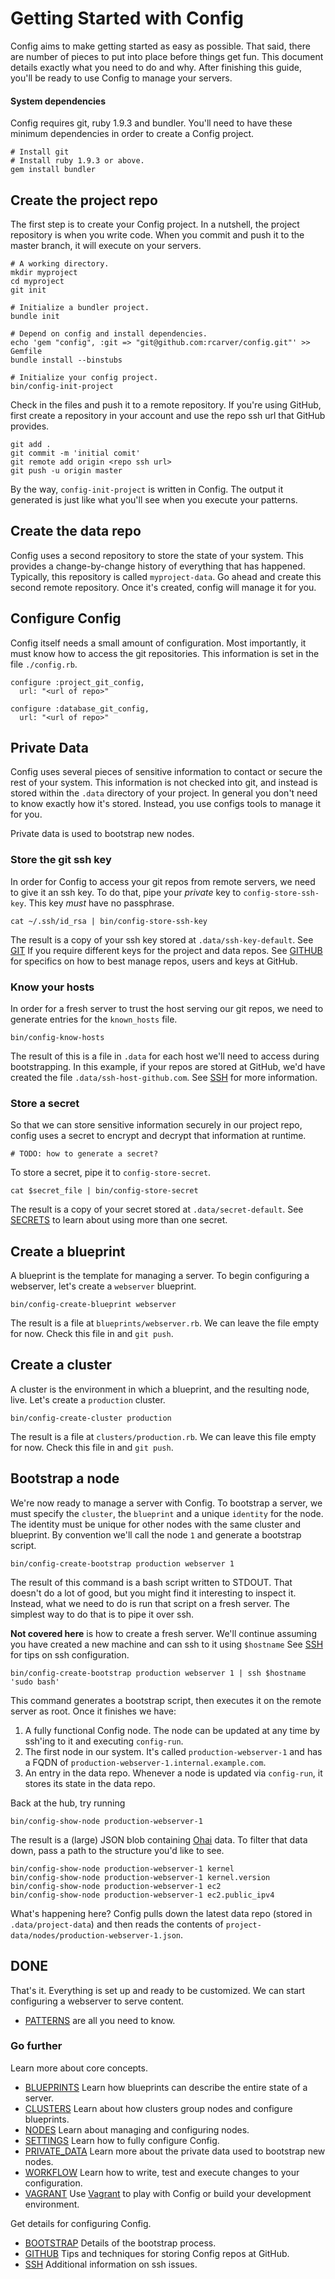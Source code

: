 # Getting Started with Config

Config aims to make getting started as easy as possible. That said,
there are number of pieces to put into place before things get fun. This
document details exactly what you need to do and why. After finishing
this guide, you'll be ready to use Config to manage your servers.

#### System dependencies

Config requires git, ruby 1.9.3 and bundler. You'll need to have these
minimum dependencies in order to create a Config project.

    # Install git
    # Install ruby 1.9.3 or above.
    gem install bundler

## Create the project repo

The first step is to create your Config project. In a nutshell, the
project repository is when you write code. When you commit and push it
to the master branch, it will execute on your servers.

    # A working directory.
    mkdir myproject
    cd myproject
    git init

    # Initialize a bundler project.
    bundle init

    # Depend on config and install dependencies.
    echo 'gem "config", :git => "git@github.com:rcarver/config.git"' >> Gemfile
    bundle install --binstubs

    # Initialize your config project.
    bin/config-init-project

Check in the files and push it to a remote repository. If you're using
GitHub, first create a repository in your account and use the repo ssh
url that GitHub provides.

    git add .
    git commit -m 'initial comit'
    git remote add origin <repo ssh url>
    git push -u origin master

By the way, `config-init-project` is written in Config. The output it
generated is just like what you'll see when you execute your patterns.

## Create the data repo

Config uses a second repository to store the state of your system. This
provides a change-by-change history of everything that has happened.
Typically, this repository is called `myproject-data`. Go ahead and
create this second remote repository. Once it's created, config will
manage it for you.

## Configure Config

Config itself needs a small amount of configuration. Most importantly,
it must know how to access the git repositories. This information is set
in the file `./config.rb`.

    configure :project_git_config,
      url: "<url of repo>"

    configure :database_git_config,
      url: "<url of repo>"

## Private Data

Config uses several pieces of sensitive information to contact or secure
the rest of your system. This information is not checked into git, and
instead is stored within the `.data` directory of your project. In
general you don't need to know exactly how it's stored. Instead, you use
configs tools to manage it for you.

Private data is used to bootstrap new nodes.

### Store the git ssh key

In order for Config to access your git repos from remote servers, we
need to give it an ssh key. To do that, pipe your *private* key to
`config-store-ssh-key`. This key *must* have no passphrase.

    cat ~/.ssh/id_rsa | bin/config-store-ssh-key

The result is a copy of your ssh key stored at
`.data/ssh-key-default`. See [GIT](GIT.md) If you require different
keys for the project and data repos. See [GITHUB](GITHUB.md) for
specifics on how to best manage repos, users and keys at GitHub.

### Know your hosts

In order for a fresh server to trust the host serving our git repos, we
need to generate entries for the `known_hosts` file.

    bin/config-know-hosts

The result of this is a file in `.data` for each host we'll need to
access during bootstrapping. In this example, if your repos are stored
at GitHub, we'd have created the file `.data/ssh-host-github.com`. See
[SSH](SSH.md) for more information.

### Store a secret

So that we can store sensitive information securely in our project repo,
config uses a secret to encrypt and decrypt that information at runtime.

    # TODO: how to generate a secret?

To store a secret, pipe it to `config-store-secret`.

    cat $secret_file | bin/config-store-secret

The result is a copy of your secret stored at `.data/secret-default`.
See [SECRETS](SECRETS.md) to learn about using more than one secret.

## Create a blueprint

A blueprint is the template for managing a server. To begin configuring
a webserver, let's create a `webserver` blueprint.

    bin/config-create-blueprint webserver

The result is a file at `blueprints/webserver.rb`. We can leave the
file empty for now. Check this file in and `git push`.

## Create a cluster

A cluster is the environment in which a blueprint, and the resulting
node, live. Let's create a `production` cluster.

    bin/config-create-cluster production

The result is a file at `clusters/production.rb`. We can leave this
file empty for now. Check this file in and `git push`.

## Bootstrap a node

We're now ready to manage a server with Config. To bootstrap a server,
we must specify the `cluster`, the `blueprint` and a unique `identity`
for the node. The identity must be unique for other nodes with the same
cluster and blueprint. By convention we'll call the node `1` and
generate a bootstrap script.

    bin/config-create-bootstrap production webserver 1

The result of this command is a bash script written to STDOUT. That
doesn't do a lot of good, but you might find it interesting to inspect
it. Instead, what we need to do is run that script on a fresh server.
The simplest way to do that is to pipe it over ssh.

**Not covered here** is how to create a fresh server. We'll continue
assuming you have created a new machine and can ssh to it using
`$hostname` See [SSH](SSH.md) for tips on ssh configuration.

    bin/config-create-bootstrap production webserver 1 | ssh $hostname 'sudo bash'

This command generates a bootstrap script, then executes it on the
remote server as root. Once it finishes we have:

  1. A fully functional Config node. The node can be updated at any time
     by ssh'ing to it and executing `config-run`.
  2. The first node in our system. It's called `production-webserver-1`
     and has a FQDN of `production-webserver-1.internal.example.com`.
  3. An entry in the data repo. Whenever a node is updated via
     `config-run`, it stores its state in the data repo.

Back at the hub, try running

    bin/config-show-node production-webserver-1

The result is a (large) JSON blob containing
[Ohai](http://wiki.opscode.com/display/chef/Ohai) data. To filter that
data down, pass a path to the structure you'd like to see.

    bin/config-show-node production-webserver-1 kernel
    bin/config-show-node production-webserver-1 kernel.version
    bin/config-show-node production-webserver-1 ec2
    bin/config-show-node production-webserver-1 ec2.public_ipv4

What's happening here? Config pulls down the latest data repo (stored in
`.data/project-data`) and then reads the contents of
`project-data/nodes/production-webserver-1.json`.

## DONE

That's it. Everything is set up and ready to be customized. We can start
configuring a webserver to serve content.

  * [PATTERNS](PATTERNS.md) are all you need to know.

### Go further

Learn more about core concepts.

  * [BLUEPRINTS](BLUEPRINTS.md) Learn how blueprints can describe the
    entire state of a server.
  * [CLUSTERS](CLUSTERS.md) Learn about how clusters group nodes and
    configure blueprints.
  * [NODES](NODES.md) Learn about managing and configuring nodes.
  * [SETTINGS](SETTINGS.md) Learn how to fully configure Config.
  * [PRIVATE_DATA](PRIVATE_DATA.md) Learn more about the private data
    used to bootstrap new nodes.
  * [WORKFLOW](WORKFLOW.md) Learn how to write, test and execute changes
    to your configuration.
  * [VAGRANT](VAGRANT.md) Use [Vagrant](http://vagrantup.com/) to play
    with Config or build your development environment.

Get details for configuring Config.

  * [BOOTSTRAP](BOOTSTRAP.md) Details of the bootstrap process.
  * [GITHUB](GITHUB.md) Tips and techniques for storing Config repos at
    GitHub.
  * [SSH](SSH.md) Additional information on ssh issues.

